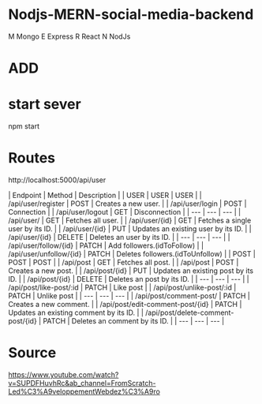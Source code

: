 # Nodjs-MERN-social-media-backend
M Mongo
E Express
R React
N NodJs


# ADD

# start sever

npm start

# Routes

http://localhost:5000/api/user

| Endpoint | Method | Description |
| USER | USER | USER |
| /api/user/register | POST | Creates a new user. |
| /api/user/login | POST | Connection |
| /api/user/logout | GET | Disconnection |
| --- | --- | --- |
| /api/user/ | GET | Fetches all user. |
| /api/user/{id} | GET | Fetches a single user by its ID. |
| /api/user/{id} | PUT | Updates an existing user by its ID. |
| /api/user/{id} | DELETE | Deletes an user by its ID. |
| --- | --- | --- |
| /api/user/follow/{id} | PATCH | Add followers.(idToFollow) |
| /api/user/unfollow/{id} | PATCH | Deletes followers.(idToUnfollow) |
| POST | POST | POST |
| /api/post | GET | Fetches all post. |
| /api/post | POST | Creates a new post. |
| /api/post/{id} | PUT | Updates an existing post by its ID. |
| /api/post/{id} | DELETE | Deletes an post by its ID. |
| --- | --- | --- |
| /api/post/like-post/:id | PATCH | Like post |
| /api/post/unlike-post/:id | PATCH | Unlike post |
| --- | --- | --- |
| /api/post/comment-post/ | PATCH | Creates a new comment. |
| /api/post/edit-comment-post/{id} | PATCH | Updates an existing comment by its ID. |
| /api/post/delete-comment-post/{id} | PATCH | Deletes an comment by its ID. |
| --- | --- | --- |



# Source

https://www.youtube.com/watch?v=SUPDFHuvhRc&ab_channel=FromScratch-Led%C3%A9veloppementWebdez%C3%A9ro
